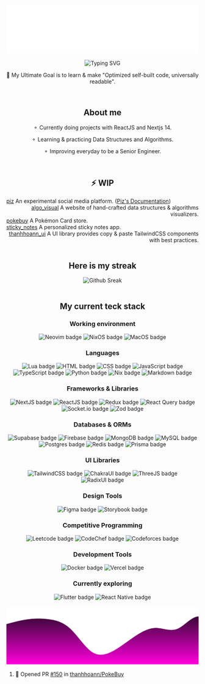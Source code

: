 <img src="./assets/header.svg" alt="Header SVG"/>

</br>

<p align="center">
  <img src="https://readme-typing-svg.herokuapp.com?font=Open+Sans&weight=500&size=30&pause=1000&color=02F755&center=true&vCenter=true&width=435&lines=Phan+%C4%90%E1%BB%89nh+Thanh+Ho%C3%A0n" alt="Typing SVG" />
</p>
<p align="center"> 🚀  My Ultimate Goal is to learn & make "Optimized self-built code, universally readable".</p>

</br>

<h2 align="center">About me</h2>
<p align="center">⚬ Currently doing projects with ReactJS and Nextjs 14.</p>
<p align="center">⚬ Learning & practicing Data Structures and Algorithms.</p>
<p align="center">⚬ Improving everyday to be a Senior Engineer.</p>

</br>

<h2 align="center">⚡️ WIP</h2>
<div align="left">
  <a href="https://github.com/thanhhoann/piz">piz</a>&nbsp;An experimental social media platform. (<a href="https://piz-docs.vercel.app/">Piz's Documentation</a>)
</div>
<div align="right">
  <a href="https://github.com/thanhhoann/algo_visualizer">algo_visual</a>&nbsp;A website of hand-crafted data structures & algorithms visualizers.
</div>
<div align="left">
  <a href="https://github.com/thanhhoann/PokeBuy">pokebuy</a>&nbsp;A Pokémon Card store.
</br>
<div align="left">
  <a href="https://github.com/thanhhoann/notes">sticky_notes</a>&nbsp;A personalized sticky notes app.
</div>
<div align="right">
  <a href="#">thanhhoann_ui</a>&nbsp;A UI library provides copy & paste TailwindCSS components with best practices.
</div>

<br />

<div align="center">
  <h2>Here is my streak</h2>
  <img src="https://streak-stats.demolab.com?user=thanhhoann&theme=radical&hide_border=true&card_width=501" alt="Github Sreak" /> 
</div>

</br>

<h2 align="center">My current teck stack</h2>
<div align="center">
    <h3>Working environment</h3>
    <img src="https://img.shields.io/badge/NeoVim-%2357A143.svg?&style=for-the-badge&logo=neovim&logoColor=white" alt="Neovim badge" />
    <img src="https://img.shields.io/badge/NIXOS-5277C3.svg?style=for-the-badge&logo=NixOS&logoColor=whitee" alt="NixOS badge" />
    <img src="https://img.shields.io/badge/mac%20os-000000?style=for-the-badge&logo=macos&logoColor=F0F0F0" alt="MacOS badge" />
    <h3>Languages</h3>
      <img src="https://img.shields.io/badge/lua-%232C2D72.svg?style=for-the-badge&logo=lua&logoColor=white" alt="Lua badge" />
      <img src="https://img.shields.io/badge/html5-%23E34F26.svg?style=for-the-badge&logo=html5&logoColor=white" alt="HTML badge" />
      <img src="https://img.shields.io/badge/css3-%231572B6.svg?style=for-the-badge&logo=css3&logoColor=white" alt="CSS badge" />
      <img src="https://img.shields.io/badge/javascript-%23323330.svg?style=for-the-badge&logo=javascript&logoColor=%23F7DF1E" alt="JavaScript badge" />
      <img src="https://img.shields.io/badge/typescript-%23007ACC.svg?style=for-the-badge&logo=typescript&logoColor=white" alt="TypeScript badge" />
      <img src="https://img.shields.io/badge/python-3670A0?style=for-the-badge&logo=python&logoColor=ffdd54" alt="Python badge" />
      <img src="https://img.shields.io/badge/NIX-5277C3.svg?style=for-the-badge&logo=NixOS&logoColor=white" alt="Nix badge" />
      <img src="https://img.shields.io/badge/markdown-%23000000.svg?style=for-the-badge&logo=markdown&logoColor=white" alt="Markdown badge" />
    <h3>Frameworks & Libraries</h3>
    <img src="https://img.shields.io/badge/Next-black?style=for-the-badge&logo=next.js&logoColor=white)" alt="NextJS badge" />
    <img src="https://img.shields.io/badge/react-%2320232a.svg?style=for-the-badge&logo=react&logoColor=%2361DAFB" alt="ReactJS badge" />
    <img src="https://img.shields.io/badge/redux-%23593d88.svg?style=for-the-badge&logo=redux&logoColor=white" alt="Redux badge" />
    <img src="https://img.shields.io/badge/-React%20Query-FF4154?style=for-the-badge&logo=react%20query&logoColor=white" alt="React Query badge" />
    <img src="https://img.shields.io/badge/Socket.io-black?style=for-the-badge&logo=socket.io&badgeColor=010101" alt="Socket.io badge" />
    <img src="https://img.shields.io/badge/zod-%233068b7.svg?style=for-the-badge&logo=zod&logoColor=white" alt="Zod badge" />
  <h3>Databases & ORMs</h3>
    <img src="https://img.shields.io/badge/Supabase-3ECF8E?style=for-the-badge&logo=supabase&logoColor=white" alt="Supabase badge" />
    <img src="https://img.shields.io/badge/firebase-a08021?style=for-the-badge&logo=firebase&logoColor=ffcd34" alt="Firebase badge" />
    <img src="https://img.shields.io/badge/MongoDB-%234ea94b.svg?style=for-the-badge&logo=mongodb&logoColor=white" alt="MongoDB badge" />
    <img src="https://img.shields.io/badge/mysql-4479A1.svg?style=for-the-badge&logo=mysql&logoColor=white" alt="MySQL badge" />
    <img src="https://img.shields.io/badge/postgres-%23316192.svg?style=for-the-badge&logo=postgresql&logoColor=white" alt="Postgres badge" />
    <img src="https://img.shields.io/badge/redis-%23DD0031.svg?style=for-the-badge&logo=redis&logoColor=white" alt="Redis badge" />
    <img src="https://img.shields.io/badge/Prisma-3982CE?style=for-the-badge&logo=Prisma&logoColor=white" alt="Prisma badge" />
  <h3>UI Libraries</h3>
    <img src="https://img.shields.io/badge/tailwindcss-%2338B2AC.svg?style=for-the-badge&logo=tailwind-css&logoColor=white" alt="TailwindCSS badge" />
    <img src="https://img.shields.io/badge/chakra-%234ED1C5.svg?style=for-the-badge&logo=chakraui&logoColor=white" alt="ChakraUI badge" />
    <img src="https://img.shields.io/badge/threejs-black?style=for-the-badge&logo=three.js&logoColor=white" alt="ThreeJS badge" />
    <img src="https://img.shields.io/badge/radix%20ui-161618.svg?style=for-the-badge&logo=radix-ui&logoColor=white" alt="RadixUI badge" />
  <h3>Design Tools</h3>
    <img src="https://img.shields.io/badge/figma-%23F24E1E.svg?style=for-the-badge&logo=figma&logoColor=white" alt="Figma badge" />
    <img src="https://img.shields.io/badge/-Storybook-FF4785?style=for-the-badge&logo=storybook&logoColor=white" alt="Storybook badge" />
  <h3>Competitive Programming</h3>
    <img src="https://img.shields.io/badge/LeetCode-000000?style=for-the-badge&logo=LeetCode&logoColor=#d16c06" alt="Leetcode badge" />
    <img src="https://img.shields.io/badge/CodeChef-%23964B00.svg?style=for-the-badge&logo=CodeChef&logoColor=white" alt="CodeChef badge" />
    <img src="https://img.shields.io/badge/Codeforces-445f9d?style=for-the-badge&logo=Codeforces&logoColor=white" alt="Codeforces badge" />
  <h3>Development Tools</h3>
    <img src="https://img.shields.io/badge/docker-%230db7ed.svg?style=for-the-badge&logo=docker&logoColor=white" alt="Docker badge" />
    <img src="https://img.shields.io/badge/vercel-%23000000.svg?style=for-the-badge&logo=vercel&logoColor=white" alt="Vercel badge" />
  <h3>Currently exploring</h3>
    <img src="https://img.shields.io/badge/Flutter-%2302569B.svg?style=for-the-badge&logo=Flutter&logoColor=white" alt="Flutter badge" />
    <img src="https://img.shields.io/badge/react_native-%2320232a.svg?style=for-the-badge&logo=react&logoColor=%2361DAFB" alt="React Native badge" />
</div>

</br>

<img src="./assets/bottom.svg" alt="Bottom SVG"/>

<!--START_SECTION:activity-->
1. 💪 Opened PR [#150](https://github.com/thanhhoann/PokeBuy/pull/150) in [thanhhoann/PokeBuy](https://github.com/thanhhoann/PokeBuy)
<!--END_SECTION:activity-->
